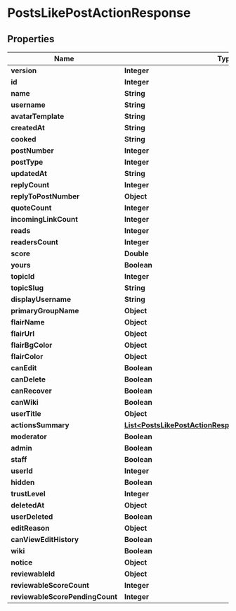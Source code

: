 

# PostsLikePostActionResponse


## Properties

| Name | Type | Description | Notes |
|------------ | ------------- | ------------- | -------------|
|**version** | **Integer** |  |  [optional] |
|**id** | **Integer** |  |  [optional] |
|**name** | **String** |  |  [optional] |
|**username** | **String** |  |  [optional] |
|**avatarTemplate** | **String** |  |  [optional] |
|**createdAt** | **String** |  |  [optional] |
|**cooked** | **String** |  |  [optional] |
|**postNumber** | **Integer** |  |  [optional] |
|**postType** | **Integer** |  |  [optional] |
|**updatedAt** | **String** |  |  [optional] |
|**replyCount** | **Integer** |  |  [optional] |
|**replyToPostNumber** | **Object** |  |  [optional] |
|**quoteCount** | **Integer** |  |  [optional] |
|**incomingLinkCount** | **Integer** |  |  [optional] |
|**reads** | **Integer** |  |  [optional] |
|**readersCount** | **Integer** |  |  [optional] |
|**score** | **Double** |  |  [optional] |
|**yours** | **Boolean** |  |  [optional] |
|**topicId** | **Integer** |  |  [optional] |
|**topicSlug** | **String** |  |  [optional] |
|**displayUsername** | **String** |  |  [optional] |
|**primaryGroupName** | **Object** |  |  [optional] |
|**flairName** | **Object** |  |  [optional] |
|**flairUrl** | **Object** |  |  [optional] |
|**flairBgColor** | **Object** |  |  [optional] |
|**flairColor** | **Object** |  |  [optional] |
|**canEdit** | **Boolean** |  |  [optional] |
|**canDelete** | **Boolean** |  |  [optional] |
|**canRecover** | **Boolean** |  |  [optional] |
|**canWiki** | **Boolean** |  |  [optional] |
|**userTitle** | **Object** |  |  [optional] |
|**actionsSummary** | [**List&lt;PostsLikePostActionResponseActionsSummaryInner&gt;**](PostsLikePostActionResponseActionsSummaryInner.md) |  |  [optional] |
|**moderator** | **Boolean** |  |  [optional] |
|**admin** | **Boolean** |  |  [optional] |
|**staff** | **Boolean** |  |  [optional] |
|**userId** | **Integer** |  |  [optional] |
|**hidden** | **Boolean** |  |  [optional] |
|**trustLevel** | **Integer** |  |  [optional] |
|**deletedAt** | **Object** |  |  [optional] |
|**userDeleted** | **Boolean** |  |  [optional] |
|**editReason** | **Object** |  |  [optional] |
|**canViewEditHistory** | **Boolean** |  |  [optional] |
|**wiki** | **Boolean** |  |  [optional] |
|**notice** | **Object** |  |  [optional] |
|**reviewableId** | **Object** |  |  [optional] |
|**reviewableScoreCount** | **Integer** |  |  [optional] |
|**reviewableScorePendingCount** | **Integer** |  |  [optional] |



